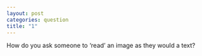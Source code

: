 ```yaml
---
layout: post
categories: question
title: "1"
---
```

How do you ask someone to ‘read’ an image as they would a text?
